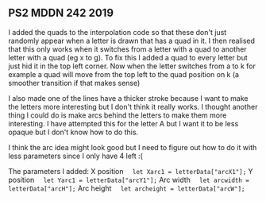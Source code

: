 ## PS2 MDDN 242 2019

I added the quads to the interpolation code so that these don't just randomly appear when a letter is drawn that has a quad in it. I then realised that this only works when it switches from a letter with a quad to another letter with a quad (eg x to g). To fix this I added a quad to every letter but just hid it in the top left corner. Now when the letter switches from a to k for example a quad will move from the top left to the quad position on k (a smoother transition if that makes sense)

I also made one of the lines have a thicker stroke because I want to make the letters more interesting but I don't think it really works. I thought another thing I could do is make arcs behind the letters to make them more interesting. I have attempted this for the letter A but I want it to be less opaque but I don't know how to do this.

I think the arc idea might look good but I need to figure out how to do it with less parameters since I only have 4 left :(

The parameters I added:
X  position 
`  let Xarc1 = letterData["arcX1"];`
Y position
`  let Yarc1 = letterData["arcY1"];`
Arc width
`  let arcwidth = letterData["arcH"];`
Arc height
`  let archeight = letterData["arcW"];` 
